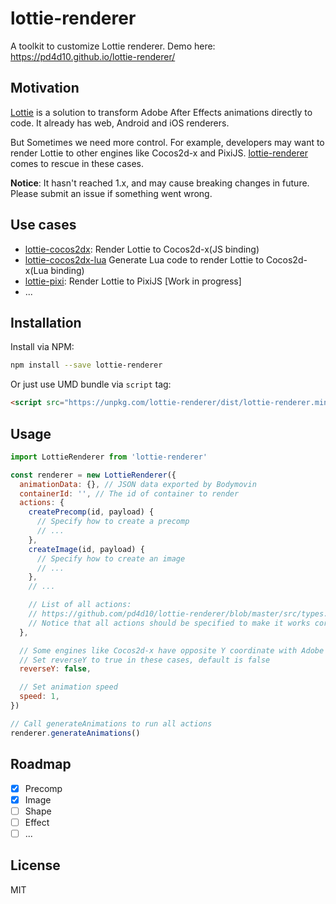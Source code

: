 # lottie-renderer

A toolkit to customize Lottie renderer. Demo here: https://pd4d10.github.io/lottie-renderer/

## Motivation

[Lottie](http://airbnb.io/lottie/) is a solution to transform Adobe After Effects animations directly to code. It already has web, Android and iOS renderers.

But Sometimes we need more control. For example, developers may want to render Lottie to other engines like Cocos2d-x and PixiJS. [lottie-renderer](https://github.com/pd4d10/lottie-renderer) comes to rescue in these cases.

**Notice**: It hasn't reached 1.x, and may cause breaking changes in future. Please submit an issue if something went wrong.

## Use cases

- [lottie-cocos2dx](https://github.com/pd4d10/lottie-cocos2dx): Render Lottie to Cocos2d-x(JS binding)
- [lottie-cocos2dx-lua](https://github.com/pd4d10/lottie-cocos2dx-lua) Generate Lua code to render Lottie to Cocos2d-x(Lua binding)
- [lottie-pixi](https://github.com/pd4d10/lottie-pixi): Render Lottie to PixiJS [Work in progress]
- ...

## Installation

Install via NPM:

```sh
npm install --save lottie-renderer
```

Or just use UMD bundle via `script` tag:

```html
<script src="https://unpkg.com/lottie-renderer/dist/lottie-renderer.min.js"></script>
```

## Usage

```js
import LottieRenderer from 'lottie-renderer'

const renderer = new LottieRenderer({
  animationData: {}, // JSON data exported by Bodymovin
  containerId: '', // The id of container to render
  actions: {
    createPrecomp(id, payload) {
      // Specify how to create a precomp
      // ...
    },
    createImage(id, payload) {
      // Specify how to create an image
      // ...
    },
    // ...

    // List of all actions:
    // https://github.com/pd4d10/lottie-renderer/blob/master/src/types.ts#L53
    // Notice that all actions should be specified to make it works correctly
  },

  // Some engines like Cocos2d-x have opposite Y coordinate with Adobe After effects
  // Set reverseY to true in these cases, default is false
  reverseY: false,

  // Set animation speed
  speed: 1,
})

// Call generateAnimations to run all actions
renderer.generateAnimations()
```

## Roadmap

- [x] Precomp
- [x] Image
- [ ] Shape
- [ ] Effect
- [ ] ...

## License

MIT
